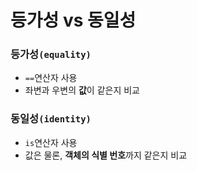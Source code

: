 # 등가성 vs 동일성

### 등가성`(equality)`

- `==`연산자 사용
- 좌변과 우변의 **값**이 같은지 비교



### 동일성`(identity)`

- `is`연산자 사용
- 값은 물론, **객체의 식별 번호**까지 같은지 비교

